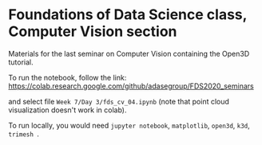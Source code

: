 # Foundations of Data Science class, Computer Vision section
Materials for the last seminar on Computer Vision containing the Open3D tutorial.

To run the notebook, follow the link:\
https://colab.research.google.com/github/adasegroup/FDS2020_seminars

and select file `Week 7/Day 3/fds_cv_04.ipynb` (note that point cloud visualization doesn't work in colab).

To run locally, you would need `jupyter notebook`, `matplotlib`, `open3d`, `k3d`, `trimesh `.
